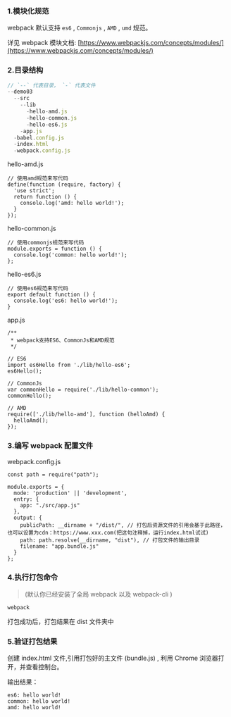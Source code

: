 ### 1.模块化规范
webpack 默认支持 `es6` , `Commonjs` , `AMD` , `umd` 规范。

详见 webpack 模块文档: [https://www.webpackjs.com/concepts/modules/](https://www.webpackjs.com/concepts/modules/)

### 2.目录结构
```javascript
// `--` 代表目录， `-` 代表文件
--demo03
  --src
    --lib 
      -hello-amd.js
      -hello-common.js
      -hello-es6.js
    -app.js
  -babel.config.js
  -index.html
  -webpack.config.js
```
hello-amd.js
```javacript
// 使用amd规范来写代码
define(function (require, factory) {
  'use strict';
  return function () {
    console.log('amd: hello world!');
  }
});
```
hello-common.js
```javacript
// 使用commonjs规范来写代码
module.exports = function () {
  console.log('common: hello world!');
};
```
hello-es6.js
```javacript
// 使用es6规范来写代码
export default function () {
  console.log('es6: hello world!');
}
```
app.js
```javacript
/**
 * webpack支持ES6、CommonJs和AMD规范
 */

// ES6
import es6Hello from './lib/hello-es6';
es6Hello();

// CommonJs
var commonHello = require('./lib/hello-common');
commonHello();

// AMD
require(['./lib/hello-amd'], function (helloAmd) {
  helloAmd();
});
```
### 3.编写 webpack 配置文件
webpack.config.js
```javacript
const path = require("path");

module.exports = {
  mode: 'production' || 'development',
  entry: {
    app: "./src/app.js"
  },
  output: {
    publicPath: __dirname + "/dist/", // 打包后资源文件的引用会基于此路径，也可以设置为cdn：https://www.xxx.com(把这句注释掉，运行index.html试试)
    path: path.resolve(__dirname, "dist"), // 打包文件的输出目录
    filename: "app.bundle.js"
  }
};

```
### 4.执行打包命令

>(默认你已经安装了全局 webpack 以及 webpack-cli )

```javacript
webpack
```
打包成功后，打包结果在 dist 文件夹中

### 5.验证打包结果
创建 index.html 文件,引用打包好的主文件 (bundle.js) , 利用 Chrome 浏览器打开，并查看控制台。

输出结果：
```javacript
es6: hello world!
common: hello world!
amd: hello world!
```
